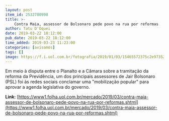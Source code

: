```yaml
---
layout: post
item_id: 2532780998
title: >-
    Contra Maia, assessor de Bolsonaro pede povo na rua por reformas
author: Tatu D'Oquei
date: 2019-03-22 18:12:00
pub_date: 2019-03-22 18:12:00
time_added: 2019-03-23 11:23:00
categories: [avisamos]
tags: []
image: https://f.i.uol.com.br/fotografia/2019/01/03/15465572375c2e9735297e7_1546557237_3x2_xl.jpg
---
```


Em meio à disputa entre o Planalto e a Câmara sobre a tramitação da reforma da Previdência, um dos principais assessores de Jair Bolsonaro (PSL) foi às redes sociais conclamar uma "mobilização popular" para aprovar a agenda legislativa do governo.

**Link:** [https://www1.folha.uol.com.br/mercado/2019/03/contra-maia-assessor-de-bolsonaro-pede-povo-na-rua-por-reformas.shtml](https://www1.folha.uol.com.br/mercado/2019/03/contra-maia-assessor-de-bolsonaro-pede-povo-na-rua-por-reformas.shtml)

